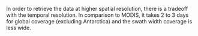 In order to retrieve the data at higher spatial resolution, there is a tradeoff with the temporal resolution. In comparison to MODIS, it takes 2 to 3 days for global coverage (excluding Antarctica) and the swath width coverage is less wide.

